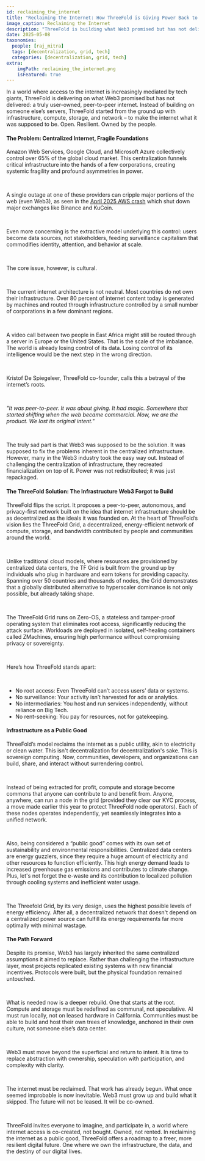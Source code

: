 ```yaml
---
id: reclaiming_the_internet
title: "Reclaiming the Internet: How ThreeFold is Giving Power Back to the People"
image_caption: Reclaiming the Internet
description: "ThreeFold is building what Web3 promised but has not delivered: a peer-to-peer, user-owned internet. ThreeFold creates an open, resilient, and sovereign digital future free from Big Tech control by starting from the infrastructure layer."
date: 2025-05-08
taxonomies:
  people: [raj_mitra]
  tags: [decentralization, grid, tech]
  categories: [decentralization, grid, tech]
extra:
    imgPath: reclaiming_the_internet.png
    isFeatured: true
---
```


In a world where access to the internet is increasingly mediated by tech giants, ThreeFold is delivering on what Web3 promised but has not delivered: a truly user-owned, peer-to-peer internet. Instead of building on someone else’s servers, ThreeFold started from the ground up with infrastructure, compute, storage, and network – to make the internet what it was supposed to be. Open. Resilient. Owned by the people.

#### The Problem: Centralized Internet, Fragile Foundations

Amazon Web Services, Google Cloud, and Microsoft Azure collectively control over 65% of the global cloud market. This centralization funnels critical infrastructure into the hands of a few corporations, creating systemic fragility and profound asymmetries in power. 

<br/>

A single outage at one of these providers can cripple major portions of the web (even Web3), as seen in the [April 2025 AWS crash](https://www.reuters.com/technology/binance-services-start-recover-after-network-interruption-2025-04-15/) which shut down major exchanges like Binance and KuCoin.

<br/>

Even more concerning is the extractive model underlying this control: users become data sources, not stakeholders, feeding surveillance capitalism that commodifies identity, attention, and behavior at scale.

<br>

The core issue, however, is cultural. 

<br/>

The current internet architecture is not neutral. Most countries do not own their infrastructure. Over 80 percent of internet content today is generated by machines and routed through infrastructure controlled by a small number of corporations in a few dominant regions.

<br/>

A video call between two people in East Africa might still be routed through a server in Europe or the United States. That is the scale of the imbalance. The world is already losing control of its data. Losing control of its intelligence would be the next step in the wrong direction.

<br/>

Kristof De Spiegeleer, ThreeFold co-founder, calls this a betrayal of the internet’s roots. 

<br/>

*"It was peer-to-peer. It was about giving. It had magic. Somewhere that started shifting when the web became commercial. Now, we are the product. We lost its original intent."*

<br/>

The truly sad part is that Web3 was supposed to be the solution. It was supposed to fix the problems inherent in the centralized infrastructure. However, many in the Web3 industry took the easy way out. Instead of challenging the centralization of infrastructure, they recreated financialization on top of it. Power was not redistributed; it was just repackaged.

#### The ThreeFold Solution: The Infrastructure Web3 Forgot to Build

ThreeFold flips the script. It proposes a peer-to-peer, autonomous, and privacy-first network built on the idea that internet infrastructure should be as decentralized as the ideals it was founded on. At the heart of ThreeFold’s vision lies the ThreeFold Grid, a decentralized, energy-efficient network of compute, storage, and bandwidth contributed by people and communities around the world. 

<br/>

Unlike traditional cloud models, where resources are provisioned by centralized data centers, the TF Grid is built from the ground up by individuals who plug in hardware and earn tokens for providing capacity. Spanning over 50 countries and thousands of nodes, the Grid demonstrates that a globally distributed alternative to hyperscaler dominance is not only possible, but already taking shape.

<br/>

The ThreeFold Grid runs on Zero-OS, a stateless and tamper-proof operating system that eliminates root access, significantly reducing the attack surface. Workloads are deployed in isolated, self-healing containers called ZMachines, ensuring high performance without compromising privacy or sovereignty. 

<br/>

Here’s how ThreeFold stands apart:

<br/>

- No root access: Even ThreeFold can’t access users’ data or systems.
- No surveillance: Your activity isn’t harvested for ads or analytics.
- No intermediaries: You host and run services independently, without reliance on Big Tech.
- No rent-seeking: You pay for resources, not for gatekeeping.

#### Infrastructure as a Public Good

ThreeFold’s model reclaims the internet as a public utility, akin to electricity or clean water. This isn't decentralization for decentralization's sake. This is sovereign computing. Now, communities, developers, and organizations can build, share, and interact without surrendering control.

<br/>

Instead of being extracted for profit, compute and storage become commons that anyone can contribute to and benefit from. Anyone, anywhere, can run a node in the grid (provided they clear our KYC process, a move made earlier this year to protect ThreeFold node operators). Each of these nodes operates independently, yet seamlessly integrates into a unified network.

<br/>

Also, being considered a “public good” comes with its own set of sustainability and environmental responsibilities. Centralized data centers are energy guzzlers, since they require a huge amount of electricity and other resources to function efficiently. This high energy demand leads to increased greenhouse gas emissions and contributes to climate change. Plus, let's not forget the e-waste and its contribution to localized pollution through cooling systems and inefficient water usage.

<br/>

The Threefold Grid, by its very design, uses the highest possible levels of energy efficiency. After all, a decentralized network that doesn't depend on a centralized power source can fulfill its energy requirements far more optimally with minimal wastage.

#### The Path Forward

Despite its promise, Web3 has largely inherited the same centralized assumptions it aimed to replace. Rather than challenging the infrastructure layer, most projects replicated existing systems with new financial incentives. Protocols were built, but the physical foundation remained untouched.

<br/>

What is needed now is a deeper rebuild. One that starts at the root. Compute and storage must be redefined as communal, not speculative. AI must run locally, not on leased hardware in California. Communities must be able to build and host their own trees of knowledge, anchored in their own culture, not someone else’s data center.

<br/>

Web3 must move beyond the superficial and return to intent. It is time to replace abstraction with ownership, speculation with participation, and complexity with clarity.

<br/>

The internet must be reclaimed. That work has already begun. What once seemed improbable is now inevitable. Web3 must grow up and build what it skipped. The future will not be leased. It will be co-owned.

<br/>

ThreeFold invites everyone to imagine, and participate in, a world where internet access is co-created, not bought. Owned, not rented. In reclaiming the internet as a public good, ThreeFold offers a roadmap to a freer, more resilient digital future. One where we own the infrastructure, the data, and the destiny of our digital lives.
